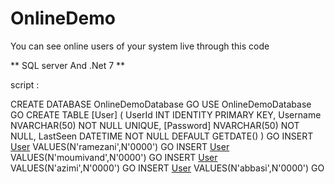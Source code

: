 # OnlineDemo
You can see online users of your system live through this code

** SQL server And .Net 7 **

script :

CREATE DATABASE OnlineDemoDatabase
GO
USE OnlineDemoDatabase
GO
CREATE TABLE [User]
(
	UserId INT IDENTITY PRIMARY KEY,
	Username NVARCHAR(50) NOT NULL UNIQUE,
	[Password] NVARCHAR(50) NOT NULL,
	LastSeen DATETIME NOT NULL DEFAULT GETDATE()
)
GO
INSERT [User](Username,[Password])
VALUES(N'ramezani',N'0000')
GO
INSERT [User](Username,[Password])
VALUES(N'moumivand',N'0000')
GO
INSERT [User](Username,[Password])
VALUES(N'azimi',N'0000')
GO
INSERT [User](Username,[Password])
VALUES(N'abbasi',N'0000')
GO

